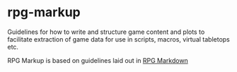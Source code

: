 # rpg-markup

Guidelines for how to write and structure game content and plots to facilitate extraction of game data for use in scripts, macros, virtual tabletops etc.

RPG Markup is based on guidelines laid out in [RPG Markdown](https://github.com/innergnome/rpg-markdown)

